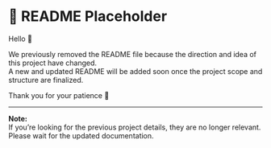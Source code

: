 # 📄 README Placeholder

Hello 👋

We previously removed the README file because the direction and idea of this project have changed.  
A new and updated README will be added soon once the project scope and structure are finalized.  

Thank you for your patience 🙏

---

**Note:**  
If you’re looking for the previous project details, they are no longer relevant. Please wait for the updated documentation.

